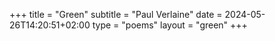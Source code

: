 +++
title = "Green"
subtitle = "Paul Verlaine"
date = 2024-05-26T14:20:51+02:00
type = "poems"
layout = "green"
+++
